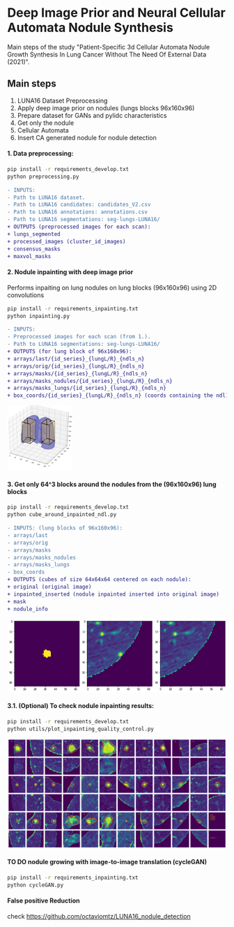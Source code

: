 # Deep Image Prior and Neural Cellular Automata Nodule Synthesis
Main steps of the study "Patient-Specific 3d Cellular Automata Nodule Growth Synthesis In Lung Cancer Without The Need Of External Data (2021)".

## Main steps
1. LUNA16 Dataset Preprocessing
1. Apply deep image prior on nodules (lungs blocks 96x160x96)
1. Prepare dataset for GANs and pylidc characteristics 
1. Get only the nodule
1. Cellular Automata
1. Insert CA generated nodule for nodule detection


#### 1. Data preprocessing:
```bash
pip install -r requirements_develop.txt
python preprocessing.py
```
```diff
- INPUTS:
- Path to LUNA16 dataset.
- Path to LUNA16 candidates: candidates_V2.csv
- Path to LUNA16 annotations: annotations.csv
- Path to LUNA16 segmentations: seg-lungs-LUNA16/ 
+ OUTPUTS (preprocessed images for each scan):
+ lungs_segmented
+ processed_images (cluster_id_images)
+ consensus_masks
+ maxvol_masks
```

#### 2. Nodule inpainting with deep image prior
Performs inpaiting on lung nodules on lung blocks (96x160x96) using 2D convolutions
```bash
pip install -r requirements_inpainting.txt
python inpainting.py
```
```diff
- INPUTS:
- Preprocessed images for each scan (from 1.).
- Path to LUNA16 segmentations: seg-lungs-LUNA16/ 
+ OUTPUTS (for lung block of 96x160x96):
+ arrays/last/{id_series}_{lungL/R}_{ndls_n}
+ arrays/orig/{id_series}_{lungL/R}_{ndls_n}
+ arrays/masks/{id_series}_{lungL/R}_{ndls_n}
+ arrays/masks_nodules/{id_series}_{lungL/R}_{ndls_n}
+ arrays/masks_lungs/{id_series}_{lungL/R}_{ndls_n}
+ box_coords/{id_series}_{lungL/R}_{ndls_n} (coords containing the ndl)
```
<img src="figures_github/lungs_blocks.png" width="150" height="150" />

#### 3. Get only 64^3 blocks around the nodules from the (96x160x96) lung blocks
```bash
pip install -r requirements_develop.txt
python cube_around_inpainted_ndl.py
```
```diff
- INPUTS: (lung blocks of 96x160x96):
- arrays/last
- arrays/orig
- arrays/masks
- arrays/masks_nodules
- arrays/masks_lungs
- box_coords
+ OUTPUTS (cubes of size 64x64x64 centered on each nodule):
+ original (original image)
+ inpainted_inserted (nodule inpainted inserted into original image)
+ mask
+ nodule_info
```
![image_synthesis](figures_github/cubes_32_size.png?raw=true) 

#### 3.1. (Optional) To check nodule inpainting results: 
```bash
pip install -r requirements_develop.txt
python utils/plot_inpainting_quality_control.py
```
![inpainting_QC](figures_github/inpain_qc_subset1_from_36.png?raw=true) 

#### TO DO nodule growing with image-to-image translation (cycleGAN)
```bash
pip install -r requirements_inpainting.txt
python cycleGAN.py
```

#### False positive Reduction
check https://github.com/octaviomtz/LUNA16_nodule_detection